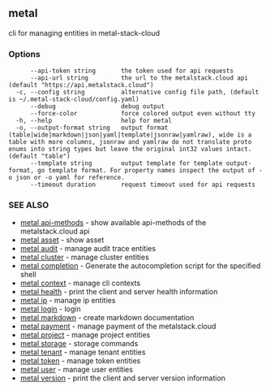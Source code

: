 ## metal

cli for managing entities in metal-stack-cloud

### Options

```
      --api-token string       the token used for api requests
      --api-url string         the url to the metalstack.cloud api (default "https://api.metalstack.cloud")
  -c, --config string          alternative config file path, (default is ~/.metal-stack-cloud/config.yaml)
      --debug                  debug output
      --force-color            force colored output even without tty
  -h, --help                   help for metal
  -o, --output-format string   output format (table|wide|markdown|json|yaml|template|jsonraw|yamlraw), wide is a table with more columns, jsonraw and yamlraw do not translate proto enums into string types but leave the original int32 values intact. (default "table")
      --template string        output template for template output-format, go template format. For property names inspect the output of -o json or -o yaml for reference.
      --timeout duration       request timeout used for api requests
```

### SEE ALSO

* [metal api-methods](metal_api-methods.md)	 - show available api-methods of the metalstack.cloud api
* [metal asset](metal_asset.md)	 - show asset
* [metal audit](metal_audit.md)	 - manage audit trace entities
* [metal cluster](metal_cluster.md)	 - manage cluster entities
* [metal completion](metal_completion.md)	 - Generate the autocompletion script for the specified shell
* [metal context](metal_context.md)	 - manage cli contexts
* [metal health](metal_health.md)	 - print the client and server health information
* [metal ip](metal_ip.md)	 - manage ip entities
* [metal login](metal_login.md)	 - login
* [metal markdown](metal_markdown.md)	 - create markdown documentation
* [metal payment](metal_payment.md)	 - manage payment of the metalstack.cloud
* [metal project](metal_project.md)	 - manage project entities
* [metal storage](metal_storage.md)	 - storage commands
* [metal tenant](metal_tenant.md)	 - manage tenant entities
* [metal token](metal_token.md)	 - manage token entities
* [metal user](metal_user.md)	 - manage user entities
* [metal version](metal_version.md)	 - print the client and server version information

